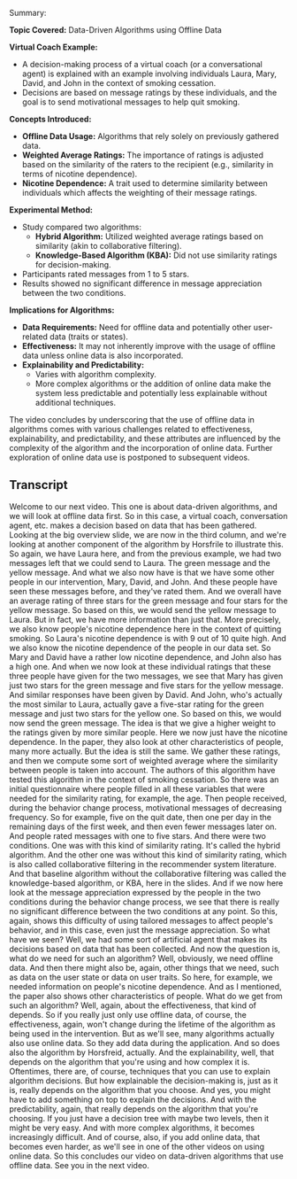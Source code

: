 Summary:

**Topic Covered:**
Data-Driven Algorithms using Offline Data

**Virtual Coach Example:**
- A decision-making process of a virtual coach (or a conversational agent) is explained with an example involving individuals Laura, Mary, David, and John in the context of smoking cessation.
- Decisions are based on message ratings by these individuals, and the goal is to send motivational messages to help quit smoking.

**Concepts Introduced:**
- **Offline Data Usage:** Algorithms that rely solely on previously gathered data.
- **Weighted Average Ratings:** The importance of ratings is adjusted based on the similarity of the raters to the recipient (e.g., similarity in terms of nicotine dependence).
- **Nicotine Dependence:** A trait used to determine similarity between individuals which affects the weighting of their message ratings.

**Experimental Method:**
- Study compared two algorithms:
  - **Hybrid Algorithm:** Utilized weighted average ratings based on similarity (akin to collaborative filtering).
  - **Knowledge-Based Algorithm (KBA):** Did not use similarity ratings for decision-making.
- Participants rated messages from 1 to 5 stars.
- Results showed no significant difference in message appreciation between the two conditions.

**Implications for Algorithms:**
- **Data Requirements:** Need for offline data and potentially other user-related data (traits or states).
- **Effectiveness:** It may not inherently improve with the usage of offline data unless online data is also incorporated.
- **Explainability and Predictability:**
  - Varies with algorithm complexity.
  - More complex algorithms or the addition of online data make the system less predictable and potentially less explainable without additional techniques.

The video concludes by underscoring that the use of offline data in algorithms comes with various challenges related to effectiveness, explainability, and predictability, and these attributes are influenced by the complexity of the algorithm and the incorporation of online data. Further exploration of online data use is postponed to subsequent videos.

## Transcript

Welcome to our next video. This one is about data-driven algorithms, and we will look at offline data first. So in this case, a virtual coach, conversation agent, etc. makes a decision based on data that has been gathered. Looking at the big overview slide, we are now in the third column, and we're looking at another component of the algorithm by Horsfrile to illustrate this. So again, we have Laura here, and from the previous example, we had two messages left that we could send to Laura. The green message and the yellow message. And what we also now have is that we have some other people in our intervention, Mary, David, and John. And these people have seen these messages before, and they've rated them. And we overall have an average rating of three stars for the green message and four stars for the yellow message. So based on this, we would send the yellow message to Laura. But in fact, we have more information than just that. More precisely, we also know people's nicotine dependence here in the context of quitting smoking. So Laura's nicotine dependence is with 9 out of 10 quite high. And we also know the nicotine dependence of the people in our data set. So Mary and David have a rather low nicotine dependence, and John also has a high one. And when we now look at these individual ratings that these three people have given for the two messages, we see that Mary has given just two stars for the green message and five stars for the yellow message. And similar responses have been given by David. And John, who's actually the most similar to Laura, actually gave a five-star rating for the green message and just two stars for the yellow one. So based on this, we would now send the green message. The idea is that we give a higher weight to the ratings given by more similar people. Here we now just have the nicotine dependence. In the paper, they also look at other characteristics of people, many more actually. But the idea is still the same. We gather these ratings, and then we compute some sort of weighted average where the similarity between people is taken into account. The authors of this algorithm have tested this algorithm in the context of smoking cessation. So there was an initial questionnaire where people filled in all these variables that were needed for the similarity rating, for example, the age. Then people received, during the behavior change process, motivational messages of decreasing frequency. So for example, five on the quit date, then one per day in the remaining days of the first week, and then even fewer messages later on. And people rated messages with one to five stars. And there were two conditions. One was with this kind of similarity rating. It's called the hybrid algorithm. And the other one was without this kind of similarity rating, which is also called collaborative filtering in the recommender system literature. And that baseline algorithm without the collaborative filtering was called the knowledge-based algorithm, or KBA, here in the slides. And if we now here look at the message appreciation expressed by the people in the two conditions during the behavior change process, we see that there is really no significant difference between the two conditions at any point. So this, again, shows this difficulty of using tailored messages to affect people's behavior, and in this case, even just the message appreciation. So what have we seen? Well, we had some sort of artificial agent that makes its decisions based on data that has been collected. And now the question is, what do we need for such an algorithm? Well, obviously, we need offline data. And then there might also be, again, other things that we need, such as data on the user state or data on user traits. So here, for example, we needed information on people's nicotine dependence. And as I mentioned, the paper also shows other characteristics of people. What do we get from such an algorithm? Well, again, about the effectiveness, that kind of depends. So if you really just only use offline data, of course, the effectiveness, again, won't change during the lifetime of the algorithm as being used in the intervention. But as we'll see, many algorithms actually also use online data. So they add data during the application. And so does also the algorithm by Horsfreid, actually. And the explainability, well, that depends on the algorithm that you're using and how complex it is. Oftentimes, there are, of course, techniques that you can use to explain algorithm decisions. But how explainable the decision-making is, just as it is, really depends on the algorithm that you choose. And yes, you might have to add something on top to explain the decisions. And with the predictability, again, that really depends on the algorithm that you're choosing. If you just have a decision tree with maybe two levels, then it might be very easy. And with more complex algorithms, it becomes increasingly difficult. And of course, also, if you add online data, that becomes even harder, as we'll see in one of the other videos on using online data. So this concludes our video on data-driven algorithms that use offline data. See you in the next video.